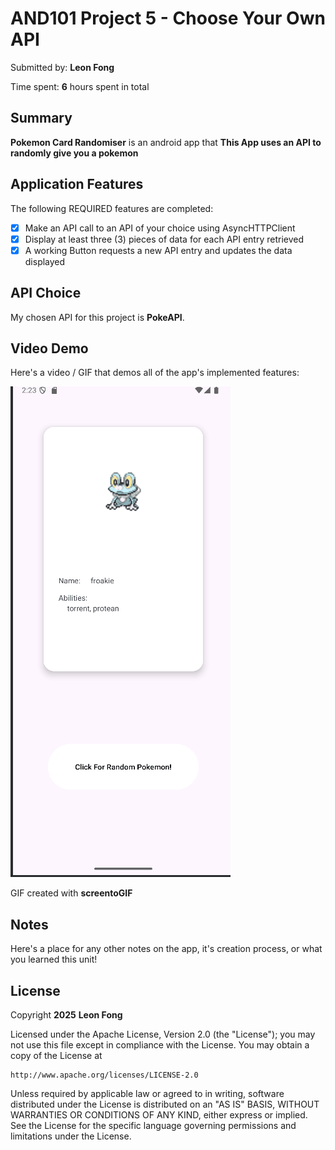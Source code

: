 <!-- (This is a comment) INSTRUCTIONS: Go through this page and fill out any **bolded** entries with their correct values.-->

# AND101 Project 5 - Choose Your Own API

Submitted by: **Leon Fong**

Time spent: **6** hours spent in total

## Summary

**Pokemon Card Randomiser** is an android app that **This App uses an API to randomly give you a pokemon**


## Application Features

<!-- (This is a comment) Please be sure to change the [ ] to [x] for any features you completed.  If a feature is not checked [x], you might miss the points for that item! -->

The following REQUIRED features are completed:

- [X] Make an API call to an API of your choice using AsyncHTTPClient
- [X] Display at least three (3) pieces of data for each API entry retrieved
- [X] A working Button requests a new API entry and updates the data displayed

## API Choice

My chosen API for this project is **PokeAPI**.

## Video Demo

Here's a video / GIF that demos all of the app's implemented features:

<img src='pokemonDemo.gif' title='Video Demo' width='' alt='Video Demo' />

GIF created with **screentoGIF**

<!-- Recommended tools:
- [Kap](https://getkap.co/) for macOS
- [ScreenToGif](https://www.screentogif.com/) for Windows
- [peek](https://github.com/phw/peek) for Linux. -->

## Notes

Here's a place for any other notes on the app, it's creation process, or what you learned this unit!

## License

Copyright **2025** **Leon Fong**

Licensed under the Apache License, Version 2.0 (the "License");
you may not use this file except in compliance with the License.
You may obtain a copy of the License at

    http://www.apache.org/licenses/LICENSE-2.0

Unless required by applicable law or agreed to in writing, software
distributed under the License is distributed on an "AS IS" BASIS,
WITHOUT WARRANTIES OR CONDITIONS OF ANY KIND, either express or implied.
See the License for the specific language governing permissions and
limitations under the License.
